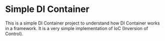 # Simple DI Container
This is a simple DI Container project to understand how DI Container works in a framework. It is a very simple implementation of IoC (Inversion of Control).
